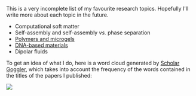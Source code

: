 <!--
.. title: My main research topics
.. slug: my-main-research-topics
.. date: 2023-07-16 23:25:50 UTC+02:00
.. tags: 
.. category: research
.. link: 
.. description: 
.. type: text
-->

This is a very incomplete list of my favourite research topics. Hopefully I'll write more about each topic in the future.

* Computational soft matter
* Self-assembly and self-assembly *vs.* phase separation
* <a href="link://slug/polymers-and-microgels">Polymers and microgels</a>
* <a href="link://slug/dna-based-materials">DNA-based materials<a/>
* Dipolar fluids

To get an idea of what I do, here is a word cloud generated by [Scholar Goggler](https://scholargoggler.com/), which takes into account the frequency of the words contained in the titles of the papers I published:

<img src="../images/research/research_cloud.png">
